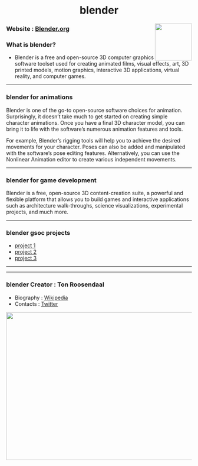 <h1 align="center"> blender</h1>  
  
  
<img align="right" width=100px height=100px src="https://user-images.githubusercontent.com/76054109/137766094-3aa226b6-ed3a-4a87-9acc-09a7c4bb528b.png" />

### Website : [Blender.org](https://www.blender.org/) 
  
### What is blender?

- Blender is a free and open-source 3D computer graphics software toolset used for creating animated films, visual effects, art, 3D printed models, motion graphics, interactive 3D applications, virtual reality, and computer games.  
  
---
  
### blender for animations  
  
Blender is one of the go-to open-source software choices for animation. Surprisingly, it doesn’t take much to get started on creating simple character animations. Once you have a final 3D character model, you can bring it to life with the software’s numerous animation features and tools.

For example, Blender’s rigging tools will help you to achieve the desired movements for your character. Poses can also be added and manipulated with the software’s pose editing features. Alternatively, you can use the Nonlinear Animation editor to create various independent movements.
  
---
  
  
### blender for game development  
  
Blender is a free, open-source 3D content-creation suite, a powerful and flexible platform that allows you to build games and interactive applications such as architecture walk-throughs, science visualizations, experimental projects, and much more. 
  
---
  
### blender gsoc projects  
  
- [project 1](https://code.blender.org/2021/09/gsoc-roundup-episode-three-ahead-of-the-curve-on-the-cutting-edge/?utm_source=www-homepage)  
- [project 2](https://code.blender.org/2021/09/gsoc-roundup-episode-two-editorial-endeavours/?utm_source=www-homepage)  
- [project 3](https://code.blender.org/2021/09/gsoc-roundup-geometry-codes/?utm_source=www-homepage)
  
---

---  
  
### blender Creator : Ton Roosendaal  
 - Biography : [Wikipedia](https://en.wikipedia.org/wiki/Ton_Roosendaal)  
 - Contacts : [Twitter](https://twitter.com/tonroosendaal?ref_src=twsrc%5Egoogle%7Ctwcamp%5Eserp%7Ctwgr%5Eauthor)  
  

 
<img align="center" width=1120px height=400px src="https://www.blendernation.com/wp-content/uploads/2018/01/blenderman-1-1.jpg" />  
   
   

